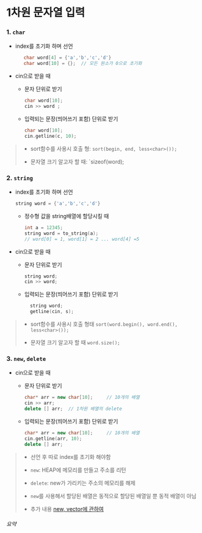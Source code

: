 # 1차원 문자열 입력

### 1. `char` 

- index를 초기화 하며 선언

  ```c++
     char word[4] = {'a','b','c','d'}
     char word[10] = {};  // 모든 원소가 0으로 초기화
  ```

  



- cin으로 받을 때 

  - 문자 단위로 받기

    ```c++
    char word[10];
    cin >> word ; 
    ```

    

  

  - 입력되는 문장(띄어쓰기 포함) 단위로 받기

    ```c++
    char word[10];
    cin.getline(c, 10);
    ```






>- sort함수를 사용시 호출 형:  `sort(begin, end, less<char>());`
>
>- 문자열 크기 알고자 할 때:  `sizeof(word);



### 2. `string`

- index를 초기화 하며 선언

  ```C++
  string word = {'a','b','c','d'}
  ```
  
  - 정수형 값을 string배열에 할당시킬 때
  
    ```c++
    int a = 12345;
    string word = to_string(a);
    // word[0] = 1, word[1] = 2 ... word[4] =5
    ```
  
    



- cin으로 받을 때 

  - 문자 단위로 받기

    ```c++
    string word;
    cin >> word;
    ```

    

  

  - 입력되는 문장(띄어쓰기 포함) 단위로 받기

    ```c++
      string word;
      getline(cin, s);
    ```



>- sort함수를 사용시 호출 형태 `sort(word.begin(), word.end(), less<char>());` 
>
>- 문자열 크기 알고자 할 때 `word.size();`



### 3. `new`, `delete`

- cin으로 받을 때 

  - 문자 단위로 받기

    ```c++
    char* arr = new char[10];     // 10개의 배열
    cin >> arr;
    delete [] arr;  // 1차원 배열의 delete
    ```

    

  

  - 입력되는 문장(띄어쓰기 포함) 단위로 받기

    ```c++
    char* arr = new char[10];     // 10개의 배열
    cin.getline(arr, 10);
    delete [] arr;  
    ```



>- 선언 후 따로 index를 초기화 해야함
>
>- `new`: HEAP에 메모리를 만들고 주소를 리턴
>
>- `delete`: new가 가리키는 주소의 메모리를 해제
>
>- `new`를 사용해서 할당된 배열은 동적으로 할당된 배열일 뿐 동적 배열이 아님
>- 추가 내용 [new, vector에 관하여](https://github.com/HibernationNo1/TIL/blob/master/study_C%2B%2B/new%2C%20vector%EC%97%90%20%EA%B4%80%ED%95%98%EC%97%AC.md)



######  요약

>
>
>



